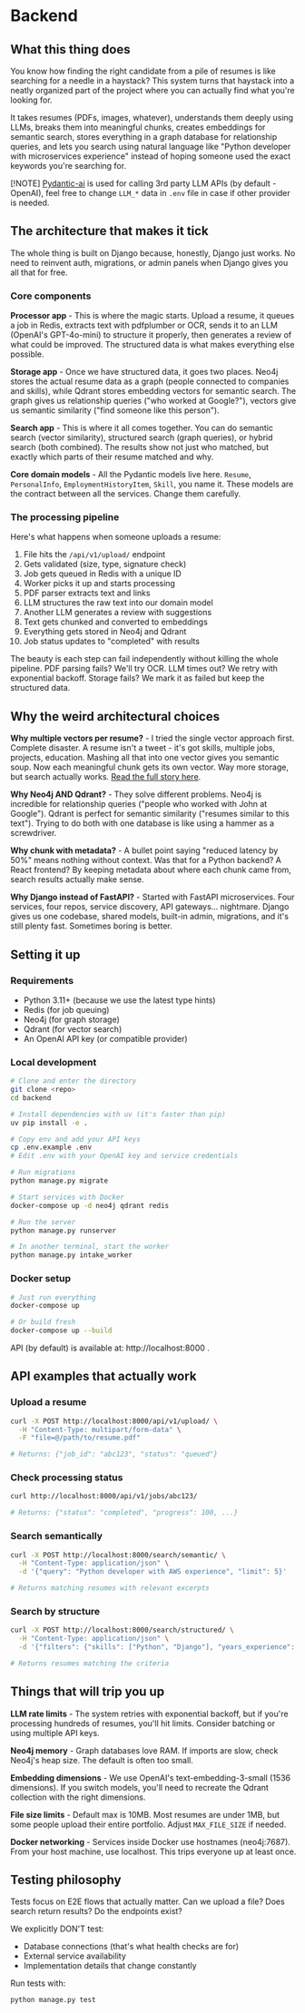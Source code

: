 # Backend

## What this thing does

You know how finding the right candidate from a pile of resumes is like searching for a needle in a haystack? 
This system turns that haystack into a neatly organized part of the project where you can actually find what you're looking for.

It takes resumes (PDFs, images, whatever), understands them deeply using LLMs, 
breaks them into meaningful chunks, creates embeddings for semantic search, stores everything in a graph database for relationship queries, 
and lets you search using natural language like "Python developer with microservices experience" instead of hoping someone used the exact keywords you're searching for.

[!NOTE] [Pydantic-ai](https://ai.pydantic.dev/) is used for calling 3rd party LLM APIs (by default - OpenAI), feel free to change `LLM_*` data in `.env`
file in case if other provider is needed. 

## The architecture that makes it tick

The whole thing is built on Django because, honestly, Django just works. 
No need to reinvent auth, migrations, or admin panels when Django gives you all that for free.

### Core components

**Processor app** - This is where the magic starts. Upload a resume, it queues a job in Redis, extracts text with pdfplumber or OCR, sends it to an LLM (OpenAI's GPT-4o-mini) to structure it properly, then generates a review of what could be improved. The structured data is what makes everything else possible.

**Storage app** - Once we have structured data, it goes two places. Neo4j stores the actual resume data as a graph (people connected to companies and skills), while Qdrant stores embedding vectors for semantic search. The graph gives us relationship queries ("who worked at Google?"), vectors give us semantic similarity ("find someone like this person").

**Search app** - This is where it all comes together. You can do semantic search (vector similarity), structured search (graph queries), or hybrid search (both combined). The results show not just who matched, but exactly which parts of their resume matched and why.

**Core domain models** - All the Pydantic models live here. `Resume`, `PersonalInfo`, `EmploymentHistoryItem`, `Skill`, you name it. These models are the contract between all the services. Change them carefully.

### The processing pipeline

Here's what happens when someone uploads a resume:

1. File hits the `/api/v1/upload/` endpoint
2. Gets validated (size, type, signature check)
3. Job gets queued in Redis with a unique ID
4. Worker picks it up and starts processing
5. PDF parser extracts text and links
6. LLM structures the raw text into our domain model
7. Another LLM generates a review with suggestions
8. Text gets chunked and converted to embeddings
9. Everything gets stored in Neo4j and Qdrant
10. Job status updates to "completed" with results

The beauty is each step can fail independently without killing the whole pipeline. PDF parsing fails? We'll try OCR. LLM times out? We retry with exponential backoff. Storage fails? We mark it as failed but keep the structured data.

## Why the weird architectural choices

**Why multiple vectors per resume?** - I tried the single vector approach first. Complete disaster.
A resume isn't a tweet - it's got skills, multiple jobs, projects, education. Mashing all that into one vector gives you semantic soup. 
Now each meaningful chunk gets its own vector. Way more storage, but search actually works. [Read the full story here](docs/vector-search-architecture.md).

**Why Neo4j AND Qdrant?** - They solve different problems. Neo4j is incredible for relationship queries ("people who worked with John at Google"). 
Qdrant is perfect for semantic similarity ("resumes similar to this text"). Trying to do both with one database is like using a hammer as a screwdriver.

**Why chunk with metadata?** - A bullet point saying "reduced latency by 50%" means nothing without context. Was that for a Python backend? 
A React frontend? By keeping metadata about where each chunk came from, search results actually make sense.

**Why Django instead of FastAPI?** - Started with FastAPI microservices. Four services, four repos, service discovery, API gateways... nightmare. 
Django gives us one codebase, shared models, built-in admin, migrations, and it's still plenty fast. Sometimes boring is better.

## Setting it up

### Requirements

- Python 3.11+ (because we use the latest type hints)
- Redis (for job queuing)
- Neo4j (for graph storage)
- Qdrant (for vector search)
- An OpenAI API key (or compatible provider)

### Local development

```bash
# Clone and enter the directory
git clone <repo>
cd backend

# Install dependencies with uv (it's faster than pip)
uv pip install -e .

# Copy env and add your API keys
cp .env.example .env
# Edit .env with your OpenAI key and service credentials

# Run migrations
python manage.py migrate

# Start services with Docker
docker-compose up -d neo4j qdrant redis

# Run the server
python manage.py runserver

# In another terminal, start the worker
python manage.py intake_worker
```

### Docker setup

```bash
# Just run everything
docker-compose up

# Or build fresh
docker-compose up --build
```

API (by default) is available at: http://localhost:8000 .

## API examples that actually work

### Upload a resume

```bash
curl -X POST http://localhost:8000/api/v1/upload/ \
  -H "Content-Type: multipart/form-data" \
  -F "file=@/path/to/resume.pdf"

# Returns: {"job_id": "abc123", "status": "queued"}
```

### Check processing status

```bash
curl http://localhost:8000/api/v1/jobs/abc123/

# Returns: {"status": "completed", "progress": 100, ...}
```

### Search semantically

```bash
curl -X POST http://localhost:8000/search/semantic/ \
  -H "Content-Type: application/json" \
  -d '{"query": "Python developer with AWS experience", "limit": 5}'

# Returns matching resumes with relevant excerpts
```

### Search by structure

```bash
curl -X POST http://localhost:8000/search/structured/ \
  -H "Content-Type: application/json" \
  -d '{"filters": {"skills": ["Python", "Django"], "years_experience": 3}}'

# Returns resumes matching the criteria
```

## Things that will trip you up

**LLM rate limits** - The system retries with exponential backoff, but if you're processing hundreds of resumes, you'll hit limits. Consider batching or using multiple API keys.

**Neo4j memory** - Graph databases love RAM. If imports are slow, check Neo4j's heap size. The default is often too small.

**Embedding dimensions** - We use OpenAI's text-embedding-3-small (1536 dimensions). If you switch models, you'll need to recreate the Qdrant collection with the right dimensions.

**File size limits** - Default max is 10MB. Most resumes are under 1MB, but some people upload their entire portfolio. Adjust `MAX_FILE_SIZE` if needed.

**Docker networking** - Services inside Docker use hostnames (neo4j:7687). From your host machine, use localhost. This trips everyone up at least once.

## Testing philosophy

Tests focus on E2E flows that actually matter. Can we upload a file? Does search return results? Do the endpoints exist?

We explicitly DON'T test:
- Database connections (that's what health checks are for)
- External service availability
- Implementation details that change constantly

Run tests with:
```bash
python manage.py test
```
